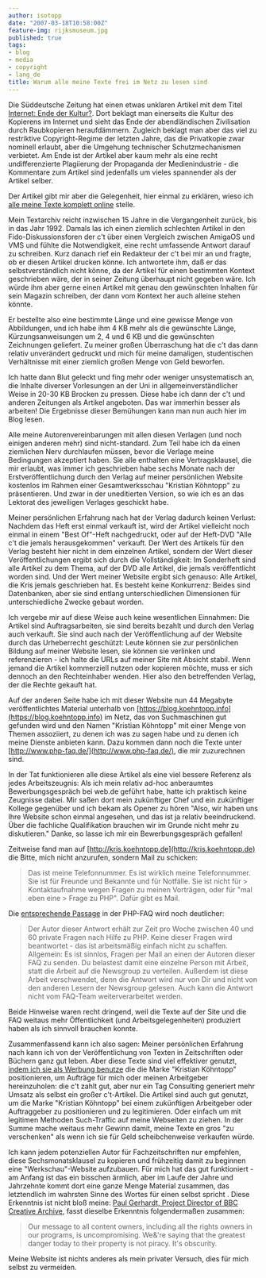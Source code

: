 ```yaml
---
author: isotopp
date: "2007-03-18T10:58:00Z"
feature-img: rijksmuseum.jpg
published: true
tags:
- blog
- media
- copyright
- lang_de
title: Warum alle meine Texte frei im Netz zu lesen sind
---
```


Die Süddeutsche Zeitung hat einen etwas unklaren Artikel mit dem Titel
[Internet: Ende der Kultur?](http://www.sueddeutsche.de/kultur/artikel/9/105903/).
Dort beklagt man einerseits die Kultur des Kopierens im Internet und sieht das Ende der abendländischen Zivilisation durch Raubkopieren heraufdämmern.
Zugleich beklagt man aber das viel zu restriktive Copyright-Regime der letzten Jahre, das die Privatkopie zwar nominell erlaubt, aber die Umgehung technischer Schutzmechanismen verbietet.
Am Ende ist der Artikel aber kaum mehr als eine recht undifferenzierte Plagiierung der Propaganda der Medienindustrie - die Kommentare zum Artikel sind jedenfalls um vieles spannender als der Artikel
selber.

Der Artikel gibt mir aber die Gelegenheit, hier einmal zu erklären, wieso ich
[alle meine Texte komplett online](https://blog.koehntopp.info/)
stelle.

Mein Textarchiv reicht inzwischen 15 Jahre in die Vergangenheit zurück, bis in das Jahr 1992.
Damals las ich einen ziemlich schlechten Artikel in den Fido-Diskussionsforen der c't über einen Vergleich zwischen AmigaOS und VMS und fühlte die Notwendigkeit, eine recht umfassende Antwort darauf zu
schreiben.
Kurz danach rief ein Redakteur der c't bei mir an und fragte, ob er diesen Artikel drucken könne.
Ich antwortete ihm, daß er das selbstverständlich nicht könne, da der Artikel für einen bestimmten Kontext
geschrieben wäre, der in seiner Zeitung überhaupt nicht gegeben wäre.
Ich würde ihm aber gerne einen Artikel mit genau den gewünschten Inhalten für sein Magazin schreiben, der dann vom Kontext her auch alleine stehen könnte.

Er bestellte also eine bestimmte Länge und eine gewisse Menge von Abbildungen, und ich habe ihm 4 KB mehr als die gewünschte Länge, Kürzungsanweisungen um 2, 4 und 6 KB und die gewünschten Zeichnungen
geliefert.
Zu meiner großen Überraschung hat die c't das dann relativ unverändert gedruckt und mich für meine damaligen, studentischen Verhältnisse mit einer ziemlich großen Menge von Geld beworfen.

Ich hatte dann Blut geleckt und fing mehr oder weniger unsystematisch an, die Inhalte diverser Vorlesungen an der Uni in allgemeinverständlicher Weise in 20-30 KB Brocken zu pressen.
Diese habe ich dann der c't und anderen Zeitungen als Artikel angeboten.
Das war immerhin besser als arbeiten!
Die Ergebnisse dieser Bemühungen kann man nun auch hier im Blog lesen.

Alle meine Autorenvereinbarungen mit allen diesen Verlagen (und noch einigen anderen mehr) sind nicht-standard.
Zum Teil habe ich da einen ziemlichen Nerv durchlaufen müssen, bevor die Verlage meine Bedingungen akzeptiert haben.
Sie alle enthalten eine Vertragsklausel, die mir erlaubt, was immer ich geschrieben habe sechs Monate nach der Erstveröffentlichung durch den Verlag auf meiner persönlichen Website kostenlos im Rahmen einer
Gesamtwerksschau "Kristian Köhntopp" zu präsentieren.
Und zwar in der uneditierten Version, so wie ich es an das Lektorat des jeweiligen Verlages geschickt habe.

Meiner persönlichen Erfahrung nach hat der Verlag dadurch keinen Verlust:
Nachdem das Heft erst einmal verkauft ist, wird der Artikel vielleicht noch einmal in einem "Best Of"-Heft nachgedruckt, oder auf der Heft-DVD "Alle c't die jemals herausgekommen" verkauft.
Der Wert des Artikels für den Verlag besteht hier nicht in dem einzelnen Artikel, sondern der Wert dieser Veröffentlichungen ergibt sich durch die Vollständigkeit:
Im Sonderheft sind alle Artikel zu dem Thema, auf der DVD alle Artikel, die jemals veröffentlicht worden sind.
Und der Wert meiner Website ergibt sich genauso:
Alle Artikel, die Kris jemals geschrieben hat.
Es besteht keine Konkurrenz: Beides sind Datenbanken, aber sie sind entlang unterschiedlichen Dimensionen für unterschiedliche Zwecke gebaut worden.

Ich vergebe mir auf diese Weise auch keine wesentlichen Einnahmen:
Die Artikel sind Auftragsarbeiten, sie sind bereits bezahlt und durch den Verlag auch verkauft.
Sie sind auch nach der Veröffentlichung auf der Website durch das Urheberrecht geschützt:
Leute können sie zur persönlichen Bildung auf meiner Website lesen, sie können sie verlinken und referenzieren - ich halte die URLs auf meiner Site mit Absicht stabil.
Wenn jemand die Artikel kommerziell nutzen oder kopieren möchte, muss er sich dennoch an den Rechteinhaber wenden.
Hier also den betreffenden Verlag, der die Rechte gekauft hat.

Auf der anderen Seite habe ich mit dieser Website nun 44 Megabyte veröffentlichtes Material unterhalb von
[https://blog.koehntopp.info](https://blog.koehntopp.info)
im Netz, das von Suchmaschinen gut gefunden wird und den Namen "Kristian Köhntopp" mit einer Menge von Themen assoziiert, zu denen ich was zu sagen habe und zu denen ich meine Dienste anbieten kann.
Dazu kommen dann noch die Texte unter
[http://www.php-faq.de/](http://www.php-faq.de/),
die mir zuzurechnen sind.

In der Tat funktionieren alle diese Artikel als eine viel bessere Referenz als jedes Arbeitszeugnis:
Als ich mein relativ ad-hoc anberaumtes Bewerbungsgespräch bei web.de geführt habe, hatte ich praktisch keine Zeugnisse dabei.
Mir saßen dort mein zukünftiger Chef und ein zukünftiger Kollege gegenüber und ich bekam als Opener zu hören
"Also, wir haben uns Ihre Website schon einmal angesehen, und das ist ja relativ beeindruckend.
Über die fachliche Qualifikation brauchen wir im Grunde nicht mehr zu diskutieren."
Danke, so lasse ich mir ein Bewerbungsgespräch gefallen!

Zeitweise fand man auf
[http://kris.koehntopp.de](http://kris.koehntopp.de)
die Bitte, mich nicht anzurufen, sondern Mail zu schicken:

> Das ist meine Telefonnummer.
> Es ist wirklich meine Telefonnummer.
> Sie ist für Freunde und Bekannte und für Notfälle.
> Sie ist nicht für > Kontaktaufnahme wegen Fragen zu meinen Vorträgen, oder für "mal eben eine > Frage zu PHP".
> Dafür gibt es Mail.

Die
[entsprechende Passage](http://www.php-faq.de/q/q-private-anfragen.html)
in der PHP-FAQ wird noch deutlicher:

> Der Autor dieser Antwort erhält zur Zeit pro Woche zwischen 40 und 60 private Fragen nach Hilfe zu PHP.
> Keine dieser Fragen wird beantwortet - das ist arbeitsmäßig einfach nicht zu schaffen.
> Allgemein: Es ist sinnlos, Fragen per Mail an einen der Autoren dieser FAQ zu senden.
> Du belastest damit eine einzelne Person mit Arbeit, statt die Arbeit auf die Newsgroup zu verteilen.
> Außerdem ist diese Arbeit verschwendet, denn die Antwort wird nur von Dir und nicht von den anderen Lesern der Newsgroup gelesen.
> Auch kann die Antwort nicht vom FAQ-Team weiterverarbeitet werden.

Beide Hinweise waren recht dringend, weil die Texte auf der Site und die FAQ weitaus mehr Öffentlichkeit (und Arbeitsgelegenheiten) produziert haben als ich sinnvoll brauchen konnte.

Zusammenfassend kann ich also sagen:
Meiner persönlichen Erfahrung nach kann ich von der Veröffentlichung von Texten in Zeitschriften oder Büchern ganz gut leben.
Aber diese Texte sind viel effektiver genutzt,
[indem ich sie als Werbung benutze](../2005-05-23-internetpiraten-in-der-netzwerk-konomie)
die die Marke "Kristian Köhntopp" positionieren, um Aufträge für mich oder meinen Arbeitgeber hereinzuholen:
die c't zahlt gut, aber nur ein Tag Consulting generiert mehr Umsatz als selbst ein großer c't-Artikel.
Die Artikel sind auch gut genutzt, um die Marke "Kristian Köhntopp" bei einem zukünftigen Arbeitgeber oder Auftraggeber zu positionieren und zu legitimieren.
Oder einfach um mit legitimen Methoden Such-Traffic auf meine Webseiten zu ziehen.
In der Summe mache weitaus mehr Gewinn damit, meine Texte en gros "zu verschenken" als wenn ich sie für Geld scheibchenweise verkaufen würde.

Ich kann jedem potenziellen Autor für Fachzeitschriften nur empfehlen, diese Sechsmonatsklausel zu kopieren und frühzeitig damit zu beginnen eine "Werkschau"-Website aufzubauen.
Für mich hat das gut funktioniert - am Anfang ist das ein bisschen ärmlich, aber im Laufe der Jahre und Jahrzehnte kommt dort eine ganze Menge Material zusammen, das letztendlich im wahrsten Sinne des Wortes
für einen selbst spricht
.
Diese Erkenntnis ist nicht bloß meine:
[Paul Gerhardt, Project Director of BBC Creative Archive](http://opencontent.wgbh.org/report/keyfindings.html),
fasst dieselbe Erkenntnis folgendermaßen zusammen:

> Our message to all content owners, including all the rights owners in our programs, is uncompromising.
> We&'re saying that the greatest danger today to their property is not piracy.
> It's obscurity.

Meine Website ist nichts anderes als mein privater Versuch, dies für mich selbst zu vermeiden.

